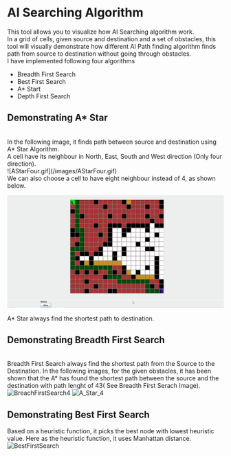 <h1> AI Searching Algorithm</h1>

This tool allows you to visualize how AI Searching algorithm work. <br/>
In a grid of cells, given source and destination and a set of obstacles, this tool will visually demonstrate how different AI Path finding algorithm finds path from source to destination without going through obstacles. <br/>
I have implemented following four algorithms <br/>
<ul>
<li> Breadth First Search</li>
<li> Best First Search </li>
<li> A* Start </li>
<li> Depth First Search </li>
</ul>

<h2>Demonstrating A* Star</h2> <br/>
In the following image, it finds path between source and destination using A* Star Algorithm.<br/>
A cell have its neighbour in North, East, South and West direction (Only four direction).<br/>
![AStarFour.gif](/images/AStarFour.gif)

<br/>
We can also choose a cell to have eight neighbour instead of 4, as shown below. <br/>

![AStarEight.gif](/images/AStarEight.gif)

A* Star always find the shortest path to destination.<br/>

<h2>Demonstrating Breadth First Search </h2> <br/>
Breadth First Search always find the shortest path from the Source to the Destination. In the following images, for the given obstacles, it has been shown that the A* has found the shortest path between the source and the destination with path lenght of 43( See Breadth First Serach Image).
<img width="543" alt="BreachFirstSearch4" src="https://github.com/VishalRana2015/AI-Algo-Software-Demonstration-Project/assets/69715143/5c283590-da18-4fce-bd74-dee6cd794765">

<img width="451" alt="A_Star_4" src="https://github.com/VishalRana2015/AI-Algo-Software-Demonstration-Project/assets/69715143/c16ca94a-324b-4b3b-9b94-a9b7212a1ad8">



<h2>Demonstrating Best First Search </h2>
Based on a heuristic function, it picks the best node with lowest heuristic value. Here as the heuristic function, it uses Manhattan distance.<br/>

<img width="485" alt="BestFirstSearch" src="https://github.com/VishalRana2015/AI-Algo-Software-Demonstration-Project/assets/69715143/74d52ca4-cfd7-4f2f-bc90-6f3c99efea7c">
